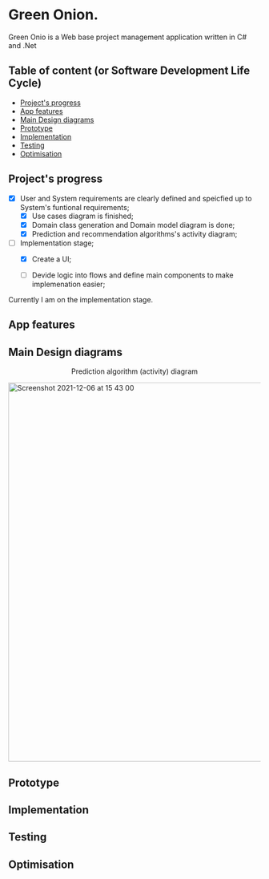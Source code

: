 # Green Onion.
Green Onio is a Web base project management application written in C# and .Net

## Table of content (or Software Development Life Cycle)
- [Project's progress](#project-progress)
- [App features](#app-features)
- [Main Design diagrams](#main-design-diagrams)
- [Prototype](#prototype)
- [Implementation](#implementation)
- [Testing](#testing)
- [Optimisation](#optimisation)

<h2 id="project-progress"> Project's progress </h2>

- [x] User and System requirements are clearly defined and speicfied up to System's funtional requirements;
  - [x] Use cases diagram is finished;
  - [x] Domain class generation and Domain model diagram is done;
  - [x] Prediction and recommendation algorithms's activity diagram;
- [ ] Implementation stage;
  - [x] Create a UI;
  - [ ] Devide logic into flows and define main components to make implemenation easier;


Currently I am on the implementation stage.

<h2 id="app-features"> App features </h2>
<h2 id="main-design-diagrams"> Main Design diagrams </h2>

<p align="center">Prediction algorithm (activity) diagram</p>
<img width="756" alt="Screenshot 2021-12-06 at 15 43 00" src="https://user-images.githubusercontent.com/55618255/144877288-d74177d4-369d-4c8f-b819-0fd2081ae420.png">

<h2 id="prototype"> Prototype </h2>
<h2 id="implementation"> Implementation </h2>
<h2 id="testing"> Testing </h2>
<h2 id="optimisation"> Optimisation </h2>

